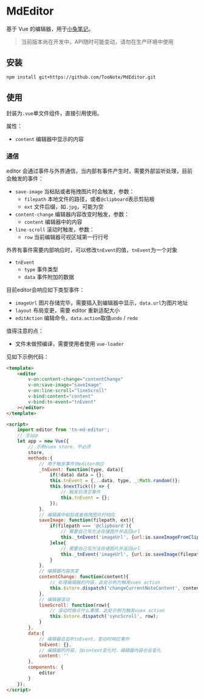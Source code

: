 # MdEditor

基于 Vue 的编辑器，用于[小兔笔记](https://xiaotu.io)。

> 当前版本尚在开发中，API随时可能变动，请勿在生产环境中使用

## 安装

```sh
npm install git+https://github.com/TooNote/MdEditor.git
```

## 使用

封装为`.vue`单文件组件，直接引用使用。

属性：

- `content` 编辑器中显示的内容

### 通信

editor 会通过事件与外界通信，当内部有事件产生时，需要外部监听处理，目前会触发的事件：

- `save-image` 当粘贴或者拖拽图片时会触发，参数：
    - `filepath` 本地文件的路径，或者`@clipboard`表示剪贴板
    - `ext` 文件后缀，如`.jpg`，可能为空
- `content-change` 编辑器内容改变时触发，参数：
    - `content` 编辑器中的内容
- `line-scroll` 滚动时触发，参数：
    - `row` 当前编辑器可视区域第一行行号

外界有事件需要内部响应时，可以修改`tnEvent`的值，`tnEvent`为一个对象

- `tnEvent`
    - `type` 事件类型
    - `data` 事件附加的数据

目前editor会响应如下类型事件：

- `imageUrl` 图片存储完毕，需要插入到编辑器中显示，`data.url`为图片地址
- `layout` 布局变更，需要 editor 重新适配大小
- `editAction` 编辑命令，`data.action`取值`undo` / `redo`

值得注意的点：

- 文件未做预编译，需要使用者使用 `vue-loader`

见如下示例代码：

```html
<template>
    <editor
        v-on:content-change="contentChange"
        v-on:save-image="saveImage"
        v-on:line-scroll="lineScroll"
        v-bind:content="content"
        v-bind:tn-event="tnEvent"
    ></editor>
</template>

<script>
    import editor from 'tn-md-editor';
    // 主app
    let app = new Vue({
        // 示例vuex store，不必须
        store,
        methods:{
            // 用于触发事件供editor响应
            _tnEvent: function(type, data){
                if(!data) data = {};
                this.tnEvent = {...data, type, _:Math.random()};
                this.$nextTick(() => {
                    // 触发后清空事件
                    this.tnEvent = {};
                });
            },
            // 编辑器中粘贴或者拖拽图片时响应
            saveImage: function(filepath, ext){
                if(filepath === '@clipboard'){
                    // 需要自己写方法存储图片并返回url
                    this._tnEvent('imageUrl', {url:io.saveImageFromClipboard()});
                }else{
                    // 需要自己写方法存储图片并返回url
                    this._tnEvent('imageUrl', {url:io.saveImage(filepath, ext)});
                }
            },
            // 编辑器内容改变
            contentChange: function(content){
                // 处理编辑器的内容，此处示例为触发vuex action
                this.$store.dispatch('changeCurrentNoteContent', content);
            },
            // 编辑器滚动
            lineScroll: function(row){
                // 滚动时做点什么事情，此处示例为触发vuex action
                this.$store.dispatch('syncScroll', row);
            }
        },
        data:{
            // 编辑器会监听tnEvent，变动时响应事件
            tnEvent: {},
            // 编辑器的内容，当content变化时，编辑器内容也会变化
            content: ''
        },
        components: {
            editor
        }
    });
</script>
```